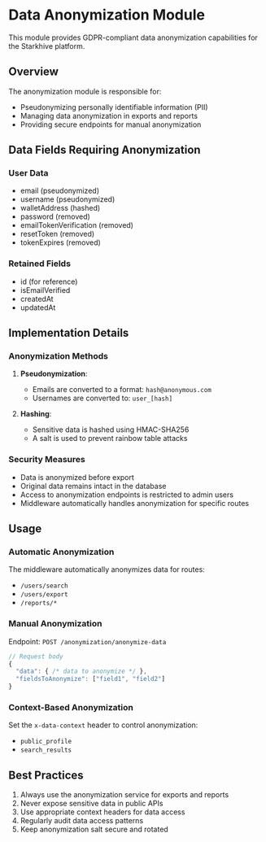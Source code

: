 # Data Anonymization Module

This module provides GDPR-compliant data anonymization capabilities for the Starkhive platform.

## Overview

The anonymization module is responsible for:
- Pseudonymizing personally identifiable information (PII)
- Managing data anonymization in exports and reports
- Providing secure endpoints for manual anonymization

## Data Fields Requiring Anonymization

### User Data
- email (pseudonymized)
- username (pseudonymized)
- walletAddress (hashed)
- password (removed)
- emailTokenVerification (removed)
- resetToken (removed)
- tokenExpires (removed)

### Retained Fields
- id (for reference)
- isEmailVerified
- createdAt
- updatedAt

## Implementation Details

### Anonymization Methods
1. **Pseudonymization**: 
   - Emails are converted to a format: `hash@anonymous.com`
   - Usernames are converted to: `user_[hash]`

2. **Hashing**:
   - Sensitive data is hashed using HMAC-SHA256
   - A salt is used to prevent rainbow table attacks

### Security Measures
- Data is anonymized before export
- Original data remains intact in the database
- Access to anonymization endpoints is restricted to admin users
- Middleware automatically handles anonymization for specific routes

## Usage

### Automatic Anonymization
The middleware automatically anonymizes data for routes:
- `/users/search`
- `/users/export`
- `/reports/*`

### Manual Anonymization
Endpoint: `POST /anonymization/anonymize-data`
```typescript
// Request body
{
  "data": { /* data to anonymize */ },
  "fieldsToAnonymize": ["field1", "field2"]
}
```

### Context-Based Anonymization
Set the `x-data-context` header to control anonymization:
- `public_profile`
- `search_results`

## Best Practices
1. Always use the anonymization service for exports and reports
2. Never expose sensitive data in public APIs
3. Use appropriate context headers for data access
4. Regularly audit data access patterns
5. Keep anonymization salt secure and rotated
